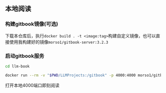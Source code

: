 ## 本地阅读

### 构建gitbook镜像(可选)
下载本仓库后，执行`docker build . -t <image:tag>`构建自定义镜像，也可以直接使用我构建好的镜像`morso1/gitbook-server:3.2.3`

### 启动gitbook服务
```bash
cd llm-book

docker run --rm -v "$PWD/LLMProjects:/gitbook" -p 4000:4000 morso1/gitbook-server:3.2.3 gitbook serve
```
打开本地4000端口即刻阅读